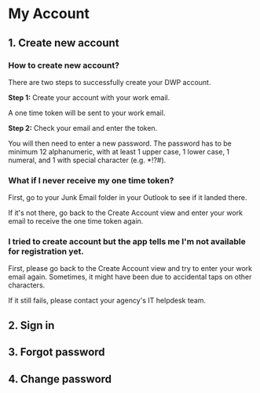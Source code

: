 # My Account

## 1. Create new account
### How to create new account?
There are two steps to successfully create your DWP account.

**Step 1:**
Create your account with your work email.

A one time token will be sent to your work email. 

**Step 2:**
Check your email and enter the token. 

You will then need to enter a new password. The password has to be minimum 12 alphanumeric, with at least 1 upper case, 1 lower case, 1 numeral, and 1 with special character (e.g. *!?#).

### What if I never receive my one time token?
First, go to your Junk Email folder in your Outlook to see if it landed there.

If it's not there, go back to the Create Account view and enter your work email to receive the one time token again.

### I tried to create account but the app tells me I'm not available for registration yet.
First, please go back to the Create Account view and try to enter your work email again. Sometimes, it might have been due to accidental taps on other characters.

If it still fails, please contact your agency's IT helpdesk team.

## 2. Sign in
## 3. Forgot password
## 4. Change password
